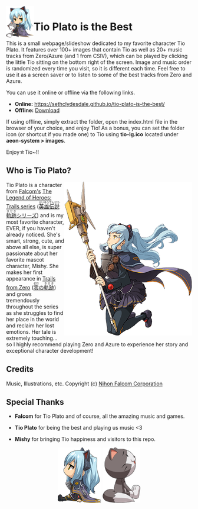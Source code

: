 ﻿<img src="aeon-system/images/tio-and-mishy.png" align="left" height="85">

# Tio Plato is the Best

This is a small webpage/slideshow dedicated to my favorite character Tio Plato. It features over 100+ images that contain Tio as well as 20+ music tracks from Zero/Azure (and 1 from CSIV), which can be played by clicking the little Tio sitting on the bottom right of the screen. Image and music order is randomized every time you visit, so it is different each time. Feel free to use it as a screen saver or to listen to some of the best tracks from Zero and Azure.

You can use it online or offline via the following links.

- **Online:** https://sethclydesdale.github.io/tio-plato-is-the-best/
- **Offline:** [Download](https://github.com/SethClydesdale/tio-plato-is-the-best/archive/main.zip)

If using offline, simply extract the folder, open the index.html file in the browser of your choice, and enjoy Tio! As a bonus, you can set the folder icon (or shortcut if you made one) to Tio using **tio-lg.ico** located under **aeon-system > images**.

Enjoy☆Tio~!!


## Who is Tio Plato?

<img src="aeon-system/images/tio-plato.png" align="right">

Tio Plato is a character from [Falcom's](https://www.falcom.co.jp/) [The Legend of Heroes: Trails series](https://www.thelegendofheroes.com/) ([<ruby>英雄伝説<rt>えいゆうでんせつ</rt></ruby> <ruby>軌跡<rt>きせき</rt></ruby>シリーズ](https://www.falcom.co.jp/kiseki/)) and is my most favorite character, EVER, if you haven't already noticed. She's smart, strong, cute, and above all else, is super passionate about her favorite mascot character, Mishy. She makes her first appearance in [Trails from Zero](https://www.thelegendofheroes.com/crossbell/) ([<ruby>零<rt>ゼロ</rt></ruby>の<ruby>軌跡<rt>きせき</rt></ruby>](https://www.falcom.co.jp/zeroao/)) and grows tremendously throughout the series as she struggles to find her place in the world and reclaim her lost emotions. Her tale is extremely touching... so I highly recommend playing Zero and Azure to experience her story and exceptional character development!


## Credits
Music, Illustrations, etc. Copyright (c) [Nihon Falcom Corporation](https://www.falcom.co.jp/)


## Special Thanks

- **Falcom** for Tio Plato and of course, all the amazing music and games.

- **Tio Plato** for being the best and playing us music <3

- **Mishy** for bringing Tio happiness and visitors to this repo.

<p align="center">
  <img src="aeon-system/images/sitting-tio.png" height="150">
  <img src="aeon-system/images/sitting-mishy.png" height="150">
</p>
